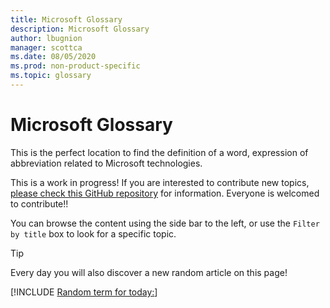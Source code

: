 ```yaml
---
title: Microsoft Glossary
description: Microsoft Glossary
author: lbugnion
manager: scottca
ms.date: 08/05/2020
ms.prod: non-product-specific
ms.topic: glossary
---
```


# Microsoft Glossary

This is the perfect location to find the definition of a word, expression of abbreviation related to Microsoft technologies.

This is a work in progress! If you are interested to contribute new topics, [please check this GitHub repository](http://gslb.ch/gloss-repo) for information. Everyone is welcomed to contribute!!

You can browse the content using the side bar to the left, or use the `Filter by title` box to look for a specific topic.

> [!TIP]
> Every day you will also discover a new random article on this page!

[!INCLUDE [Random term for today:](./term/azure-active-directory-aad/index.md)]
